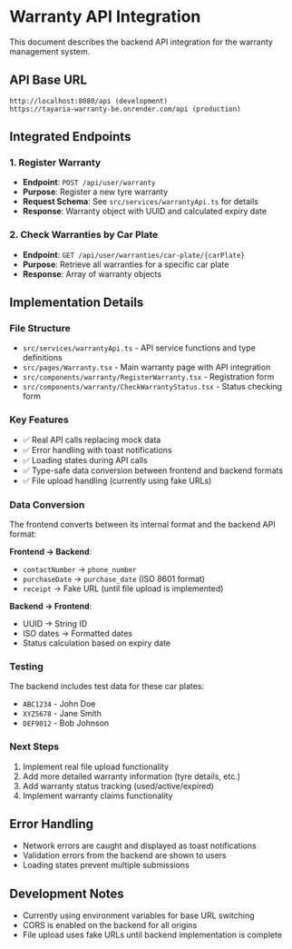 # Warranty API Integration

This document describes the backend API integration for the warranty management system.

## API Base URL
```
http://localhost:8080/api (development)
https://tayaria-warranty-be.onrender.com/api (production)
```

## Integrated Endpoints

### 1. Register Warranty
- **Endpoint**: `POST /api/user/warranty`
- **Purpose**: Register a new tyre warranty
- **Request Schema**: See `src/services/warrantyApi.ts` for details
- **Response**: Warranty object with UUID and calculated expiry date

### 2. Check Warranties by Car Plate
- **Endpoint**: `GET /api/user/warranties/car-plate/{carPlate}`
- **Purpose**: Retrieve all warranties for a specific car plate
- **Response**: Array of warranty objects

## Implementation Details

### File Structure
- `src/services/warrantyApi.ts` - API service functions and type definitions
- `src/pages/Warranty.tsx` - Main warranty page with API integration
- `src/components/warranty/RegisterWarranty.tsx` - Registration form
- `src/components/warranty/CheckWarrantyStatus.tsx` - Status checking form

### Key Features
- ✅ Real API calls replacing mock data
- ✅ Error handling with toast notifications
- ✅ Loading states during API calls
- ✅ Type-safe data conversion between frontend and backend formats
- ✅ File upload handling (currently using fake URLs)

### Data Conversion
The frontend converts between its internal format and the backend API format:

**Frontend → Backend**:
- `contactNumber` → `phone_number`
- `purchaseDate` → `purchase_date` (ISO 8601 format)
- `receipt` → Fake URL (until file upload is implemented)

**Backend → Frontend**:
- UUID → String ID
- ISO dates → Formatted dates
- Status calculation based on expiry date

### Testing
The backend includes test data for these car plates:
- `ABC1234` - John Doe
- `XYZ5678` - Jane Smith  
- `DEF9012` - Bob Johnson

### Next Steps
1. Implement real file upload functionality
2. Add more detailed warranty information (tyre details, etc.)
3. Add warranty status tracking (used/active/expired)
4. Implement warranty claims functionality

## Error Handling
- Network errors are caught and displayed as toast notifications
- Validation errors from the backend are shown to users
- Loading states prevent multiple submissions

## Development Notes
- Currently using environment variables for base URL switching
- CORS is enabled on the backend for all origins
- File upload uses fake URLs until backend implementation is complete 